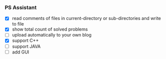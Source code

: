 ### PS Assistant ###
- [x] read comments of files in current-directory or sub-directories and write to file
- [x] show total count of solved problems
- [ ] upload automatically to your own blog
- [x] support C++
- [ ] support JAVA
- [ ] add GUI
